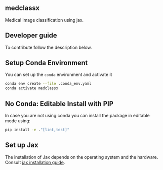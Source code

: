 ## medclassx
Medical image classification using jax.

## Developer guide

To contribute follow the description below.

## Setup Conda Environment

You can set up the `conda` environment and activate it

```bash
conda env create --file .conda_env.yaml
conda activate medclassx
```

## No Conda: Editable Install with PIP

In case you are not using conda you can install the package 
in editable mode using:

```bash
pip install -e ."[lint,test]"
```

## Set up Jax

The installation of Jax depends on the operating system and the hardware.
Consult [jax installation guide](https://github.com/google/jax?tab=readme-ov-file).